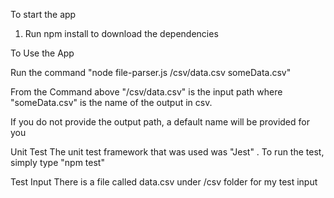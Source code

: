 
To start the app

1) Run npm install to download the dependencies



To Use the App

Run the command "node file-parser.js /csv/data.csv  someData.csv"

From the Command above
"/csv/data.csv"  is the input path where  "someData.csv" is the name of the output in csv.  

If you do not provide the output path, a default name will be provided for you



Unit Test
The unit test framework that was used was "Jest" .  To run the test, simply type "npm test"



Test Input
There is a file called data.csv under /csv folder for my test input
